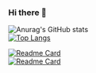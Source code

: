 ### Hi there 👋
![Anurag's GitHub stats](https://github-readme-stats.vercel.app/api?username=kwaksh2319&show_icons=true&theme=transparent) <br>
[![Top Langs](https://github-readme-stats.vercel.app/api/top-langs/?username=kwaksh2319&layout=donut-vertical)](https://github.com/kwaksh2319/WebDemoBackEnd)<br>

[![Readme Card](https://github-readme-stats.vercel.app/api/pin/?username=kwaksh2319&repo=WebDemoBackEnd)]([https://github.com/kwaksh2319/WebDemoBackEnd])<br>
[![Readme Card](https://github-readme-stats.vercel.app/api/pin/?username=kwaksh2319&repo=WebDemo)]([https://github.com/kwaksh2319/WebDemo])




<!--
**kwaksh2319/kwaksh2319** is a ✨ _special_ ✨ repository because its `README.md` (this file) appears on your GitHub profile.

Here are some ideas to get you started:

- 🔭 I’m currently working on ...
- 🌱 I’m currently learning ...
- 👯 I’m looking to collaborate on ...
- 🤔 I’m looking for help with ...
- 💬 Ask me about ...
- 📫 How to reach me: ...
- 😄 Pronouns: ...
- ⚡ Fun fact: ...
-->
